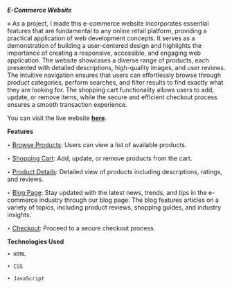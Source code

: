 **_E-Commerce Website_**

» As a project, I made this e-commerce website incorporates essential features that are fundamental to any online retail platform, providing a practical application of web 
  development concepts. It serves as a demonstration of building a user-centered design and highlights the importance of creating a responsive, accessible, and engaging web
  application. The website showcases a diverse range of products, each presented with detailed descriptions, high-quality images, and user reviews. The intuitive navigation 
  ensures that users can effortlessly browse through product categories, perform searches, and filter results to find exactly what they are looking for. The shopping cart 
  functionality allows users to add, update, or remove items, while the secure and efficient checkout process ensures a smooth transaction experience.

You can visit the live website [**here**](https://deepakkr22iitk.github.io/E-Commerce-Website/).

**Features**

‣ [Browse Products](https://deepakkr22iitk.github.io/E-Commerce-Website/index.html): Users can view a list of available products.

‣ [Shopping Cart](https://deepakkr22iitk.github.io/E-Commerce-Website/shop.html): Add, update, or remove products from the cart.

‣ [Product Details](https://deepakkr22iitk.github.io/E-Commerce-Website/sproduct.html): Detailed view of products including descriptions, ratings, and reviews.

‣ [Blog Page](https://deepakkr22iitk.github.io/E-Commerce-Website/blog.html): Stay updated with the latest news, trends, and tips in the e-commerce industry through our blog page. The blog features articles on a variety of topics, including product reviews, shopping guides, and industry insights.

‣ [Checkout](https://deepakkr22iitk.github.io/E-Commerce-Website/cart.html): Proceed to a secure checkout process.


**Technologies Used**
  
    • HTML
    
    • CSS
    
    • JavaScript

    
